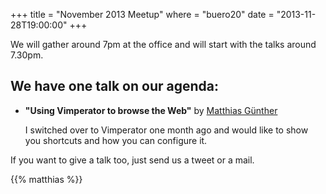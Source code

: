 +++
title = "November 2013 Meetup"
where = "buero20"
date = "2013-11-28T19:00:00"
+++

We will gather around 7pm at the office and will start with the talks around 7.30pm.

## We have one talk on our agenda:


* **"Using Vimperator to browse the Web"** by [Matthias Günther](https://twitter.com/wikimatze)

    I switched over to Vimperator one month ago and would like to show you shortcuts and how you can configure it.


If you want to give a talk too, just send us a tweet or a mail.

{{% matthias %}}
